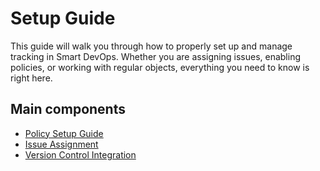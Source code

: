# Setup Guide 
This guide will walk you through how to properly set up and manage tracking in Smart DevOps. Whether you are assigning issues, enabling policies, or working with regular objects, everything you need to know is right here.

## Main components
- [Policy Setup Guide](/setupguide/policymain/policysetupguide.md)
- [Issue Assignment](/setupguide/issueassignment.md)
- [Version Control Integration](/setupguide/integration.md)